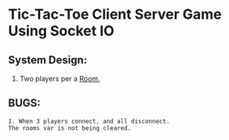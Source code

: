 # Tic-Tac-Toe Client Server Game Using Socket IO


System Design:
--------------------------------------------------------------------------------
1. Two players per a <a href="https://socket.io/docs/rooms-and-namespaces/">Room.</a>


BUGS:
--------------------------------------------------------------------------------
    1. When 3 players connect, and all disconnect.  
    The rooms var is not being cleared.
    